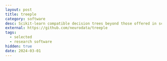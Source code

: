 ```yaml
---
layout: post
title: treeple
category: software
desc: Scikit-learn compatible decision trees beyond those offered in scikit-learn.
external: https://github.com/neurodata/treeple
tags:
  - selected
  - research software
hidden: true
date: 2024-03-01
---
```

